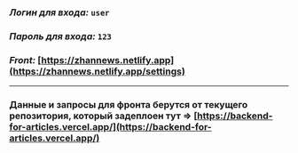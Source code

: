 ### _Логин для входа:_ `user`

### _Пароль для входа:_ `123`

### _Front:_ [https://zhannews.netlify.app](https://zhannews.netlify.app/settings)

---

### Данные и запросы для фронта берутся от текущего репозитория, который задеплоен тут => [https://backend-for-articles.vercel.app/](https://backend-for-articles.vercel.app/)
